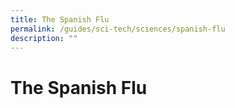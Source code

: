 ```yaml
---
title: The Spanish Flu
permalink: /guides/sci-tech/sciences/spanish-flu
description: ""
---
```


# The Spanish Flu